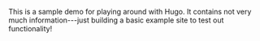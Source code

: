 This is a sample demo for playing around with Hugo. It contains not very much information---just building a basic example site to test out functionality!
